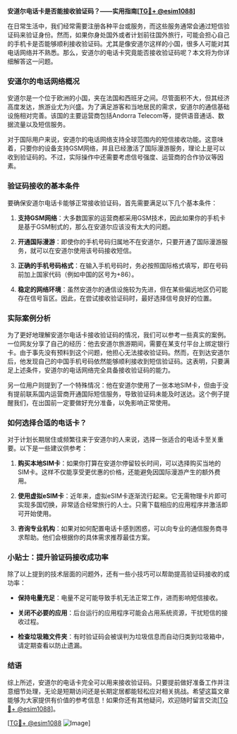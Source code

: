 **安道尔电话卡是否能接收验证码？——实用指南[[TG💪+ @esim1088](https://t.me/s/esim1088)]**

在日常生活中，我们经常需要注册各种平台或服务，而这些服务通常会通过短信验证码来验证身份。然而，如果你身处国外或者计划前往国外旅行，可能会担心自己的手机卡是否能够顺利接收验证码。尤其是像安道尔这样的小国，很多人可能对其电话网络并不熟悉。那么，安道尔的电话卡究竟能否接收验证码呢？本文将为你详细解答这一问题。

### 安道尔的电话网络概况

安道尔是一个位于欧洲的小国，夹在法国和西班牙之间。尽管面积不大，但其经济高度发达，旅游业尤为兴盛。为了满足游客和当地居民的需求，安道尔的通信基础设施相对完善。该国的主要运营商包括Andorra Telecom等，提供语音通话、数据流量以及短信服务。

对于国际用户来说，安道尔的电话网络支持全球范围内的短信接收功能。这意味着，只要你的设备支持GSM网络，并且已经激活了国际漫游服务，理论上是可以收到验证码的。不过，实际操作中还需要考虑信号强度、运营商的合作协议等因素。

### 验证码接收的基本条件

要确保安道尔电话卡能够正常接收验证码，首先需要满足以下几个基本条件：

1. **支持GSM网络**：大多数国家的运营商都采用GSM技术，因此如果你的手机卡是基于GSM制式的，那么在安道尔应该没有太大的问题。
   
2. **开通国际漫游**：即使你的手机号码归属地不在安道尔，只要开通了国际漫游服务，就可以在安道尔使用该号码接收短信。

3. **正确的手机号码格式**：在输入手机号码时，务必按照国际格式填写，即在号码前加上国家代码（例如中国的区号为+86）。

4. **稳定的网络环境**：虽然安道尔的通信设施较为先进，但在某些偏远地区仍可能存在信号盲区。因此，在尝试接收验证码时，最好选择信号良好的位置。

### 实际案例分析

为了更好地理解安道尔电话卡接收验证码的情况，我们可以参考一些真实的案例。一位网友分享了自己的经历：他去安道尔旅游期间，需要在某支付平台上绑定银行卡。由于事先没有预料到这个问题，他担心无法接收验证码。然而，在到达安道尔后，他发现自己的中国手机号码依然能够顺利接收到短信验证码。这表明，只要满足上述条件，安道尔的电话网络完全具备接收验证码的能力。

另一位用户则提到了一个特殊情况：他在安道尔使用了一张本地SIM卡，但由于没有提前联系国内运营商开通国际短信服务，导致验证码未能及时送达。这个例子提醒我们，在出国前一定要做好充分准备，以免影响正常使用。

### 如何选择合适的电话卡？

对于计划长期居住或频繁往来于安道尔的人来说，选择一张适合的电话卡至关重要。以下是一些建议供参考：

1. **购买本地SIM卡**：如果你打算在安道尔停留较长时间，可以选择购买当地的SIM卡。这样不仅能享受更优惠的价格，还能避免因国际漫游产生的额外费用。

2. **使用虚拟eSIM卡**：近年来，虚拟eSIM卡逐渐流行起来。它无需物理卡片即可实现多国切换，非常适合经常旅行的人士。只需下载相应的应用程序并激活即可开始使用。

3. **咨询专业机构**：如果对如何配置电话卡感到困惑，可以向专业的通信服务商寻求帮助。他们会根据你的具体需求推荐最佳方案。

### 小贴士：提升验证码接收成功率

除了以上提到的技术层面的问题外，还有一些小技巧可以帮助提高验证码接收的成功率：

- **保持电量充足**：电量不足可能导致手机无法正常工作，进而影响短信接收。
  
- **关闭不必要的应用**：后台运行的应用程序可能会占用系统资源，干扰短信的接收过程。

- **检查垃圾箱文件夹**：有时验证码会被误判为垃圾信息而自动归类到垃圾箱中，请定期查看以防止遗漏。

### 结语

综上所述，安道尔的电话卡完全可以用来接收验证码。只要提前做好准备工作并注意细节处理，无论是短期访问还是长期定居都能轻松应对相关挑战。希望这篇文章能够为大家提供有价值的参考信息！如果你还有其他疑问，欢迎随时留言交流[[TG💪+ @esim1088](https://t.me/s/esim1088)]。

[[TG💪+ @esim1088](https://t.me/s/esim1088) ![Image](https://i.postimg.cc/4NQfJmqS/Snipaste-2025-05-13-00-14-12.png)]